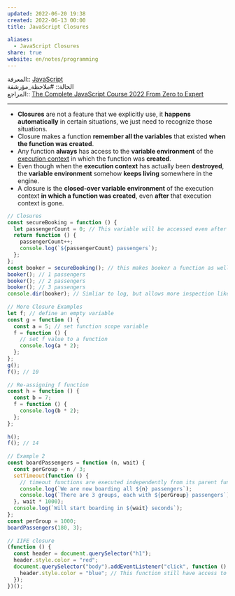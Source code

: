 ```yaml
---  
updated: 2022-06-20 19:38  
created: 2022-06-13 00:00  
title: JavaScript Closures  
  
aliases:  
  - JavaScript Closures  
share: true  
website: en/notes/programming  
---  
```

  
المعرفة:: [JavaScript](JavaScript)  
الحالة:: #ملاحظة_مؤرشفة  
المراجع:: [The Complete JavaScript Course 2022 From Zero to Expert](The%20Complete%20JavaScript%20Course%202022%20From%20Zero%20to%20Expert)  
  
---  
  
- **Closures** are not a feature that we explicitly use, it **happens automatically** in certain situations, we just need to recognize those situations.  
- Closure makes a function **remember all the variables** that existed **when the function was created**.  
- Any function **always** has access to the **variable environment** of the [execution context](,%20JavaScript%20Execution%20Context%20and%20Call%20Stack#Execution%20Context%20In%20Detail) in which the function was **created**.  
- Even though when the **execution context** has actually been **destroyed**, the **variable environment** somehow **keeps living** somewhere in the engine.  
- A closure is the **closed-over variable environment** of the execution context **in which a function was created**, even **after** that execution context is gone.  
  
```js  
// Closures  
const secureBooking = function () {  
  let passengerCount = 0; // This variable will be accessed even after function isn't in the EC  
  return function () {  
    passengerCount++;  
    console.log(`${passengerCount} passengers`);  
  };  
};  
const booker = secureBooking(); // this makes booker a function as well  
booker(); // 1 passengers  
booker(); // 2 passengers  
booker(); // 3 passengers  
console.dir(booker); // Simliar to log, but allows more inspection like scopes  
  
// More Closure Examples  
let f; // define an empty variable  
const g = function () {  
  const a = 5; // set function scope variable  
  f = function () {  
    // set f value to a function  
    console.log(a * 2);  
  };  
};  
g();  
f(); // 10  
  
// Re-assigning f function  
const h = function () {  
  const b = 7;  
  f = function () {  
    console.log(b * 2);  
  };  
};  
  
h();  
f(); // 14  
  
// Example 2  
const boardPassengers = function (n, wait) {  
  const perGroup = n / 3;  
  setTimeout(function () {  
    // timeout functions are executed independently from its parent function  
    console.log(`We are now boarding all ${n} passengers`);  
    console.log(`There are 3 groups, each with ${perGroup} passengers`);  
  }, wait * 1000);  
  console.log(`Will start boarding in ${wait} seconds`);  
};  
const perGroup = 1000;  
boardPassengers(180, 3);  
  
// IIFE closure  
(function () {  
  const header = document.querySelector("h1");  
  header.style.color = "red";  
  document.querySelector("body").addEventListener("click", function () {  
    header.style.color = "blue"; // This function still have access to header, even though the parent function is executed already.  
  });  
})();  
```  
